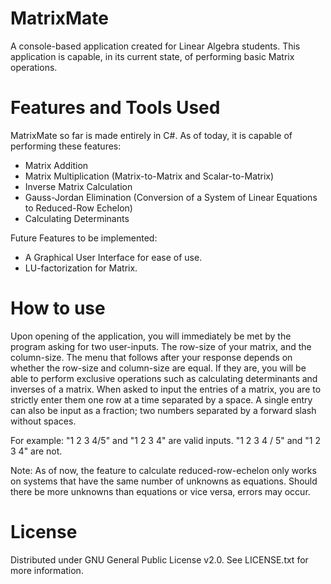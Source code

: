# MatrixMate
A console-based application created for Linear Algebra students. This application is capable, in its current state, of performing basic Matrix operations.

# Features and Tools Used
MatrixMate so far is made entirely in C#. As of today, it is capable of performing these features:
- Matrix Addition
- Matrix Multiplication (Matrix-to-Matrix and Scalar-to-Matrix)
- Inverse Matrix Calculation
- Gauss-Jordan Elimination (Conversion of a System of Linear Equations to Reduced-Row Echelon)
- Calculating Determinants

Future Features to be implemented:
- A Graphical User Interface for ease of use.
- LU-factorization for Matrix.

# How to use
Upon opening of the application, you will immediately be met by the program asking for two user-inputs. The row-size of your matrix, and the column-size. The menu that follows after your response depends on whether the row-size and column-size are equal. If they are, you will be able to perform exclusive operations such as calculating determinants and inverses of a matrix. When asked to input the entries of a matrix, you are to strictly enter them one row at a time separated by a space. A single entry can also be input as a fraction; two numbers separated by a forward slash without spaces.

For example:
"1 2 3 4/5" and "1 2 3 4" are valid inputs.
"1 2 3 4 / 5" and "1 2  3 4" are not.

Note: As of now, the feature to calculate reduced-row-echelon only works on systems that have the same number of unknowns as equations. Should there be more unknowns than equations or vice versa, errors may occur.

# License 
Distributed under GNU General Public License v2.0. See LICENSE.txt for more information.
